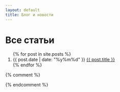 ```yaml
---
layout: default
title: Блог и новости
---
```


# Все статьи

<ol reversed="reversed">
{% for post in site.posts %}
<li>{{ post.date | date: "%y%m%d" }} <a href="{{ post.url | prepend: site.baseurl }}">{{ post.title }}</a></li>
{% endfor %}
</ol>




{% comment %}
<!--

{% for post in site.posts %}
1. {{ post.date | date: "%y%m%d" }} [{{ post.title }}]({{ post.url | prepend: site.baseurl }})  
{% endfor %}

<time>{{ post.date | date: "%b %-d, %Y" }}</time>
<h3><a href="{{ post.url | prepend: site.baseurl }}">{{ post.title }}</a></h3>


Коллекции:

{% for post in site.categories.articles %}
    <time>{{ post.date | date: "%b %-d, %Y" }}</time>
    <h3><a href="{{ post.url | prepend: site.baseurl }}">{{ post.title }}</a></h3>
{% endfor %}

-->
{% endcomment %}
